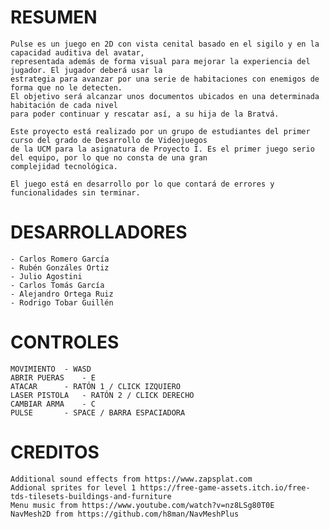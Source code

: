  # RESUMEN

	Pulse es un juego en 2D con vista cenital basado en el sigilo y en la capacidad auditiva del avatar, 
	representada además de forma visual para mejorar la experiencia del jugador. El jugador deberá usar la 
	estrategia para avanzar por una serie de habitaciones con enemigos de forma que no le detecten. 
	El objetivo será alcanzar unos documentos ubicados en una determinada habitación de cada nivel 
	para poder continuar y rescatar así, a su hija de la Bratvá.

	Este proyecto está realizado por un grupo de estudiantes del primer curso del grado de Desarrollo de Videojuegos 
	de la UCM para la asignatura de Proyecto I. Es el primer juego serio del equipo, por lo que no consta de una gran 
	complejidad tecnológica.

	El juego está en desarrollo por lo que contará de errores y funcionalidades sin terminar.

# DESARROLLADORES

	- Carlos Romero García
	- Rubén Gonzáles Ortiz
	- Julio Agostini
	- Carlos Tomás García
	- Alejandro Ortega Ruiz
	- Rodrigo Tobar Guillén

# CONTROLES
	
	MOVIMIENTO 	- WASD
	ABRIR PUERAS	- E
	ATACAR		- RATÓN 1 / CLICK IZQUIERO
	LASER PISTOLA 	- RATÓN 2 / CLICK DERECHO
	CAMBIAR ARMA	- C
	PULSE 		- SPACE / BARRA ESPACIADORA


# CREDITOS 

	Additional sound effects from https://www.zapsplat.com
	Addional sprites for level 1 https://free-game-assets.itch.io/free-tds-tilesets-buildings-and-furniture
	Menu music from https://www.youtube.com/watch?v=nz8LSg80T0E
	NavMesh2D from https://github.com/h8man/NavMeshPlus